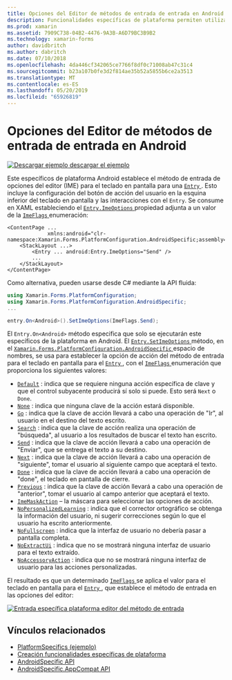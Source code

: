 ```yaml
---
title: Opciones del Editor de métodos de entrada de entrada en Android
description: Funcionalidades específicas de plataforma permiten utilizar la funcionalidad que solo está disponible en una plataforma concreta, sin necesidad de implementar los representadores personalizados o los efectos. En este artículo se explica cómo consumir el Android específicos de la plataforma que establece el método de entrada de opciones del editor para el teclado en pantalla para una entrada.
ms.prod: xamarin
ms.assetid: 7909C738-04B2-4476-9A3B-A6D79BC3B9B2
ms.technology: xamarin-forms
author: davidbritch
ms.author: dabritch
ms.date: 07/10/2018
ms.openlocfilehash: 4da446cf342065ce7766f8df0c71008ab47c31c4
ms.sourcegitcommit: b23a107b0fe3d2f814ae35b52a5855b6ce2a3513
ms.translationtype: MT
ms.contentlocale: es-ES
ms.lasthandoff: 05/20/2019
ms.locfileid: "65926819"
---
```

# <a name="entry-input-method-editor-options-on-android"></a>Opciones del Editor de métodos de entrada de entrada en Android

[![Descargar ejemplo](~/media/shared/download.png) descargar el ejemplo](https://developer.xamarin.com/samples/xamarin-forms/UserInterface/PlatformSpecifics/)

Este específicos de plataforma Android establece el método de entrada de opciones del editor (IME) para el teclado en pantalla para una [ `Entry` ](xref:Xamarin.Forms.Entry). Esto incluye la configuración del botón de acción del usuario en la esquina inferior del teclado en pantalla y las interacciones con el `Entry`. Se consume en XAML estableciendo el [ `Entry.ImeOptions` ](xref:Xamarin.Forms.PlatformConfiguration.AndroidSpecific.Entry.ImeOptionsProperty) propiedad adjunta a un valor de la [ `ImeFlags` ](xref:Xamarin.Forms.PlatformConfiguration.AndroidSpecific.ImeFlags) enumeración:

```xaml
<ContentPage ...
             xmlns:android="clr-namespace:Xamarin.Forms.PlatformConfiguration.AndroidSpecific;assembly=Xamarin.Forms.Core">
    <StackLayout ...>
        <Entry ... android:Entry.ImeOptions="Send" />
        ...
    </StackLayout>
</ContentPage>
```

Como alternativa, pueden usarse desde C# mediante la API fluida:

```csharp
using Xamarin.Forms.PlatformConfiguration;
using Xamarin.Forms.PlatformConfiguration.AndroidSpecific;
...

entry.On<Android>().SetImeOptions(ImeFlags.Send);
```

El `Entry.On<Android>` método especifica que solo se ejecutarán este específicos de la plataforma en Android. El [ `Entry.SetImeOptions` ](xref:Xamarin.Forms.PlatformConfiguration.AndroidSpecific.Entry.SetImeOptions(Xamarin.Forms.IPlatformElementConfiguration{Xamarin.Forms.PlatformConfiguration.Android,Xamarin.Forms.Entry},Xamarin.Forms.PlatformConfiguration.AndroidSpecific.ImeFlags)) método, en el [ `Xamarin.Forms.PlatformConfiguration.AndroidSpecific` ](xref:Xamarin.Forms.PlatformConfiguration.AndroidSpecific) espacio de nombres, se usa para establecer la opción de acción del método de entrada para el teclado en pantalla para el [ `Entry` ](xref:Xamarin.Forms.Entry), con el [ `ImeFlags` ](xref:Xamarin.Forms.PlatformConfiguration.AndroidSpecific.ImeFlags) enumeración que proporciona los siguientes valores:

- [`Default`](xref:Xamarin.Forms.PlatformConfiguration.AndroidSpecific.ImeFlags.Default) : indica que se requiere ninguna acción específica de clave y que el control subyacente producirá sí solo si puede. Esto será `Next` o `Done`.
- [`None`](xref:Xamarin.Forms.PlatformConfiguration.AndroidSpecific.ImeFlags.None) : indica que ninguna clave de la acción estará disponible.
- [`Go`](xref:Xamarin.Forms.PlatformConfiguration.AndroidSpecific.ImeFlags.Go) : indica que la clave de acción llevará a cabo una operación de "Ir", al usuario en el destino del texto escrito.
- [`Search`](xref:Xamarin.Forms.PlatformConfiguration.AndroidSpecific.ImeFlags.Search) : indica que la clave de acción realiza una operación de "búsqueda", al usuario a los resultados de buscar el texto han escrito.
- [`Send`](xref:Xamarin.Forms.PlatformConfiguration.AndroidSpecific.ImeFlags.Send) : indica que la clave de acción llevará a cabo una operación de "Enviar", que se entrega el texto a su destino.
- [`Next`](xref:Xamarin.Forms.PlatformConfiguration.AndroidSpecific.ImeFlags.Next) : indica que la clave de acción llevará a cabo una operación de "siguiente", tomar el usuario al siguiente campo que aceptará el texto.
- [`Done`](xref:Xamarin.Forms.PlatformConfiguration.AndroidSpecific.ImeFlags.Done) : indica que la clave de acción llevará a cabo una operación de "done", el teclado en pantalla de cierre.
- [`Previous`](xref:Xamarin.Forms.PlatformConfiguration.AndroidSpecific.ImeFlags.Previous) : indica que la clave de acción llevará a cabo una operación de "anterior", tomar el usuario al campo anterior que aceptará el texto.
- [`ImeMaskAction`](xref:Xamarin.Forms.PlatformConfiguration.AndroidSpecific.ImeFlags.ImeMaskAction) – la máscara para seleccionar las opciones de acción.
- [`NoPersonalizedLearning`](xref:Xamarin.Forms.PlatformConfiguration.AndroidSpecific.ImeFlags.NoPersonalizedLearning) : indica que el corrector ortográfico se obtenga la información del usuario, ni sugerir correcciones según lo que el usuario ha escrito anteriormente.
- [`NoFullscreen`](xref:Xamarin.Forms.PlatformConfiguration.AndroidSpecific.ImeFlags.NoFullscreen) : indica que la interfaz de usuario no debería pasar a pantalla completa.
- [`NoExtractUi`](xref:Xamarin.Forms.PlatformConfiguration.AndroidSpecific.ImeFlags.NoExtractUi) : indica que no se mostrará ninguna interfaz de usuario para el texto extraído.
- [`NoAccessoryAction`](xref:Xamarin.Forms.PlatformConfiguration.AndroidSpecific.ImeFlags.NoAccessoryAction) : indica que no se mostrará ninguna interfaz de usuario para las acciones personalizadas.

El resultado es que un determinado [ `ImeFlags` ](xref:Xamarin.Forms.PlatformConfiguration.AndroidSpecific.ImeFlags) se aplica el valor para el teclado en pantalla para el [ `Entry` ](xref:Xamarin.Forms.Entry), que establece el método de entrada en las opciones del editor:

[![Entrada específica plataforma editor del método de entrada](entry-ime-options-images/entry-imeoptions.png "entrada específica plataforma editor del método de entrada")](entry-ime-options-images/entry-imeoptions-large.png#lightbox "entrada específica plataforma editor del método de entrada")

## <a name="related-links"></a>Vínculos relacionados

- [PlatformSpecifics (ejemplo)](https://developer.xamarin.com/samples/xamarin-forms/UserInterface/PlatformSpecifics/)
- [Creación funcionalidades específicas de plataforma](~/xamarin-forms/platform/platform-specifics/index.md#creating-platform-specifics)
- [AndroidSpecific API](xref:Xamarin.Forms.PlatformConfiguration.AndroidSpecific)
- [AndroidSpecific.AppCompat API](xref:Xamarin.Forms.PlatformConfiguration.AndroidSpecific.AppCompat)
